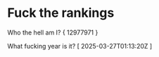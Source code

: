 # Fuck the rankings

Who the hell am I?
{ 12977971 }

What fucking year is it?
[ 2025-03-27T01:13:20Z ]
